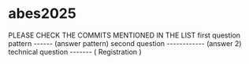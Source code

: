 # abes2025

PLEASE CHECK THE COMMITS MENTIONED IN THE LIST
first question pattern ------ (answer pattern)
second question ------------ (answer 2)
technical question ------- ( Registration )
